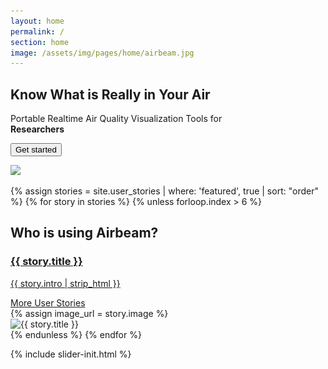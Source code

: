 ```yaml
---
layout: home
permalink: /
section: home
image: /assets/img/pages/home/airbeam.jpg
---
```


<section class="panel panel--hero u--bg-cyan lazyload">
  <div class="split--50">
    <h1 class="heading heading--large panel__heading">
      Know&nbsp;What&nbsp;is Really in&nbsp;Your&nbsp;Air
    </h1>
    <p class="p--hero">
      Portable&nbsp;Realtime Air&nbsp;Quality Visualization&nbsp;Tools&nbsp;for
      <br>
      <b>Researchers</b>
    </p>
    <button class="button button--cta">Get started</button>
  </div>
</section>

<img
  data-src="/assets/img/pages/home/airbeam.jpg"
  src="/assets/img/pages/home/airbeam.jpg?nf_resize=fit&w=20"
  class="u--tablet-min-hidden lazyload"
/>

<section class="slider slider--user-stories">
  <div class="js-slider">
    {% assign stories = site.user_stories | where: 'featured', true | sort: "order" %}
    {% for story in stories %}
      {% unless forloop.index > 6 %}
        <div>
          <div class="panel panel--user-stories u--bg-teal slide">
            <div class="split--50 slide__story">
              <h2 class="heading heading--capitilized">Who is using Airbeam?</h2>
              <a href="/airbeam/user-stories/{{story.slug}}">
                <h3 class="heading heading--medium">{{ story.title }}</h3>
                <p class="p--body">
                  {{ story.intro | strip_html }}
                </p>
              </a>
              <a href="/airbeam/user-stories#user-stories" class="button button--ac-on-teal">More User Stories</a>
            </div>
            {% assign image_url = story.image %}
            <div class="split--50 slide__image">
              <picture>
                <source data-srcset="{{ image_url | append: '?nf_resize=fit&w=767' }}" media="(max-width: 767px)" />
                <source data-srcset="{{ image_url | append: '?nf_resize=fit&w=1024' }}" media="(max-width: 1024px)" />
                <source data-srcset="{{ image_url | append: '?nf_resize=smartcrop&w=640&h=602' }}" media="(max-width: 1280px)" />
                <source data-srcset="{{ image_url | append: '?nf_resize=smartcrop&w=720&h=602' }}" media="(max-width: 1440px)" />
                <img
                  alt="{{ story.title }}"
                  class="lazyload"
                  data-src="{{ image_url | append: '?nf_resize=smartcrop&w=960&h=600' }}"
                  src="{{ image_url | append: '?nf_resize=fit&w=20' }}"
                />
              </picture>
            </div>
          </div>
        </div>
      {% endunless %}
    {% endfor %}

  </div>
</section>

{% include slider-init.html %}
